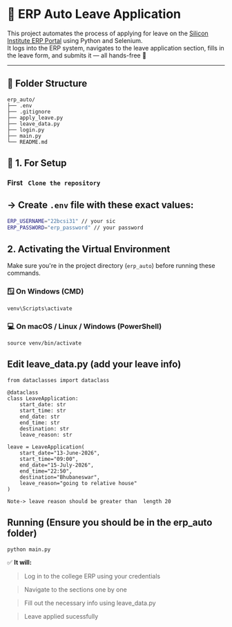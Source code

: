 # 🏫 ERP Auto Leave Application 

This project automates the process of applying for leave on the [Silicon Institute ERP Portal](https://erp.silicon.ac.in/estcampus/) using Python and Selenium.  
It logs into the ERP system, navigates to the leave application section, fills in the leave form, and submits it — all hands-free 🚀

---

## 📁 Folder Structure
```
erp_auto/
├── .env
├── .gitignore
├── apply_leave.py
├── leave_data.py
├── login.py
├── main.py
└── README.md
```

## 🚀 1. For Setup
###  First ` Clone the repository`

 ## -> Create `.env` file with these exact values:
   ```bash
ERP_USERNAME="22bcsi31" // your sic
ERP_PASSWORD="erp_password" // your password

   ```

## 2. Activating the Virtual Environment

Make sure you're in the project directory (`erp_auto`) before running these commands.

### 🪟 On Windows (CMD)
```
venv\Scripts\activate
```

### 💻 On macOS / Linux / Windows (PowerShell)
```
source venv/bin/activate
```
## Edit leave_data.py (add your leave info)

```
from dataclasses import dataclass

@dataclass
class LeaveApplication:
    start_date: str
    start_time: str
    end_date: str
    end_time: str
    destination: str
    leave_reason: str

leave = LeaveApplication(
    start_date="13-June-2026",
    start_time="09:00",
    end_date="15-July-2026",
    end_time="22:50",
    destination="Bhubaneswar",
    leave_reason="going to relative house" 
)

Note-> leave reason should be greater than  length 20

```

## Running (Ensure you should be in the erp_auto folder)

```
python main.py
```

✅ **It will:**  
> Log in to the college ERP using your credentials 

> Navigate to the  sections one by one 

> Fill out the necessary info using leave_data.py

> Leave applied sucessfully


